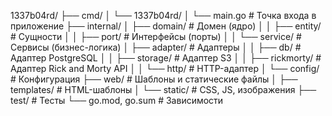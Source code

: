 1337b04rd/
├── cmd/
│   └── 1337b04rd/
│       └── main.go           # Точка входа в приложение
├── internal/
│   ├── domain/               # Домен (ядро)
│   │   ├── entity/           # Сущности
│   │   ├── port/             # Интерфейсы (порты)
│   │   └── service/          # Сервисы (бизнес-логика)
│   ├── adapter/              # Адаптеры
│   │   ├── db/               # Адаптер PostgreSQL
│   │   ├── storage/          # Адаптер S3
│   │   ├── rickmorty/        # Адаптер Rick and Morty API
│   │   └── http/             # HTTP-адаптер
│   └── config/               # Конфигурация
├── web/                      # Шаблоны и статические файлы
│   ├── templates/            # HTML-шаблоны
│   └── static/               # CSS, JS, изображения
├── test/                     # Тесты
└── go.mod, go.sum            # Зависимости